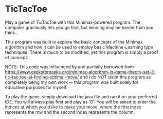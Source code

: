 # TicTacToe
Play a game of TicTacToe with this Minimax-powered program. The computer graciously lets you go first, but winning may be harder than you think...

This program was built to explore the basic concepts of the Minimax algorithm and how it can be used to employ basic Machine-Learning type techniques. 
There is much to be modified, yet this program is simply a proof of concept.

NOTE: This code was influenced by and partially borrowed from https://www.geeksforgeeks.org/minimax-algorithm-in-game-theory-set-3-tic-tac-toe-ai-finding-optimal-move/
and I do NOT claim this program as completely being my own work -- this program was built solely for educative purposes for myself.

To play the game, simply download the java file and run it on your preferred IDE. You will always play first and play as 'O'. You will be asked to enter the 
indices at which you'd like to make your move, where the first index represents the row and the second index represents the column.
